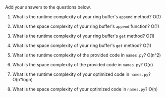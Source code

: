 Add your answers to the questions below.

1. What is the runtime complexity of your ring buffer's `append` method?
O(1)

2. What is the space complexity of your ring buffer's `append` function?
O(1)

3. What is the runtime complexity of your ring buffer's `get` method?
O(1)

4. What is the space complexity of your ring buffer's `get` method?
O(1)

5. What is the runtime complexity of the provided code in `names.py`?
O(n^2)

6. What is the space complexity of the provided code in `names.py`?
O(n)

7. What is the runtime complexity of your optimized code in `names.py`?
O(n*logn)

8. What is the space complexity of your optimized code in `names.py`?
O(n)
